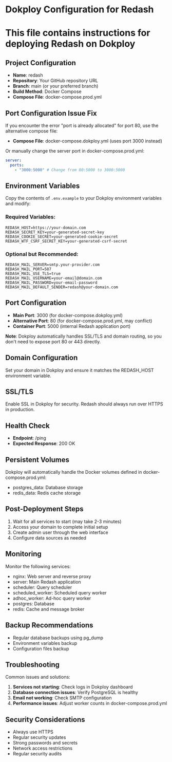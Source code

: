 # Dokploy Configuration for Redash

# This file contains instructions for deploying Redash on Dokploy

## Project Configuration

- **Name**: redash
- **Repository**: Your GitHub repository URL
- **Branch**: main (or your preferred branch)
- **Build Method**: Docker Compose
- **Compose File**: docker-compose.prod.yml

## Port Configuration Issue Fix

If you encounter the error "port is already allocated" for port 80, use the alternative compose file:

- **Compose File**: docker-compose.dokploy.yml (uses port 3000 instead)

Or manually change the server port in docker-compose.prod.yml:

```yaml
server:
  ports:
    - "3000:5000" # Change from 80:5000 to 3000:5000
```

## Environment Variables

Copy the contents of `.env.example` to your Dokploy environment variables and modify:

### Required Variables:

```
REDASH_HOST=https://your-domain.com
REDASH_SECRET_KEY=your-generated-secret-key
REDASH_COOKIE_SECRET=your-generated-cookie-secret
REDASH_WTF_CSRF_SECRET_KEY=your-generated-csrf-secret
```

### Optional but Recommended:

```
REDASH_MAIL_SERVER=smtp.your-provider.com
REDASH_MAIL_PORT=587
REDASH_MAIL_USE_TLS=true
REDASH_MAIL_USERNAME=your-email@domain.com
REDASH_MAIL_PASSWORD=your-email-password
REDASH_MAIL_DEFAULT_SENDER=redash@your-domain.com
```

## Port Configuration

- **Main Port**: 3000 (for docker-compose.dokploy.yml)
- **Alternative Port**: 80 (for docker-compose.prod.yml, may conflict)
- **Container Port**: 5000 (internal Redash application port)

**Note**: Dokploy automatically handles SSL/TLS and domain routing, so you don't need to expose port 80 or 443 directly.

## Domain Configuration

Set your domain in Dokploy and ensure it matches the REDASH_HOST environment variable.

## SSL/TLS

Enable SSL in Dokploy for security. Redash should always run over HTTPS in production.

## Health Check

- **Endpoint**: /ping
- **Expected Response**: 200 OK

## Persistent Volumes

Dokploy will automatically handle the Docker volumes defined in docker-compose.prod.yml:

- postgres_data: Database storage
- redis_data: Redis cache storage

## Post-Deployment Steps

1. Wait for all services to start (may take 2-3 minutes)
2. Access your domain to complete initial setup
3. Create admin user through the web interface
4. Configure data sources as needed

## Monitoring

Monitor the following services:

- nginx: Web server and reverse proxy
- server: Main Redash application
- scheduler: Query scheduler
- scheduled_worker: Scheduled query worker
- adhoc_worker: Ad-hoc query worker
- postgres: Database
- redis: Cache and message broker

## Backup Recommendations

- Regular database backups using pg_dump
- Environment variables backup
- Configuration files backup

## Troubleshooting

Common issues and solutions:

1. **Services not starting**: Check logs in Dokploy dashboard
2. **Database connection issues**: Verify PostgreSQL is healthy
3. **Email not working**: Check SMTP configuration
4. **Performance issues**: Adjust worker counts in docker-compose.prod.yml

## Security Considerations

- Always use HTTPS
- Regular security updates
- Strong passwords and secrets
- Network access restrictions
- Regular security audits
